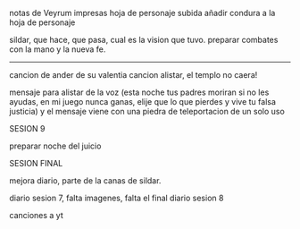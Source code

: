 notas de Veyrum impresas
hoja de personaje subida
añadir condura a la hoja de personaje

sildar, que hace, que pasa, cual es la vision que tuvo.
preparar combates con la mano y la nueva fe.

---

cancion de ander de su valentia
cancion alistar, el templo no caera!

mensaje para alistar de la voz (esta noche tus padres moriran si no les ayudas, en mi juego nunca ganas, elije que lo que pierdes y vive tu falsa justicia) y el mensaje viene con una piedra de teleportacion de un solo uso


SESION 9

preparar noche del juicio

SESION FINAL

mejora diario, parte de la canas de sildar.

diario sesion 7, falta imagenes, falta el final
diario sesion 8

canciones a yt



